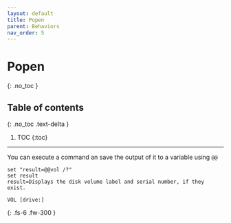 ```yaml
---
layout: default
title: Popen
parent: Behaviors
nav_order: 5
---
```


# Popen
{: .no_toc }

## Table of contents
{: .no_toc .text-delta }

1. TOC
{:toc}

---

You can execute a command an save the output of it to a variable using `@@`

```
set "result=@@vol /?"
set result
result=Displays the disk volume label and serial number, if they exist.

VOL [drive:]
```

{: .fs-6 .fw-300 }
